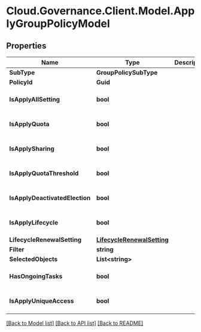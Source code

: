 # Cloud.Governance.Client.Model.ApplyGroupPolicyModel
## Properties

Name | Type | Description | Notes
------------ | ------------- | ------------- | -------------
**SubType** | **GroupPolicySubType** |  | [optional] 
**PolicyId** | **Guid** |  | [optional] 
**IsApplyAllSetting** | **bool** |  | [optional] [default to false]
**IsApplyQuota** | **bool** |  | [optional] [default to false]
**IsApplySharing** | **bool** |  | [optional] [default to false]
**IsApplyQuotaThreshold** | **bool** |  | [optional] [default to false]
**IsApplyDeactivatedElection** | **bool** |  | [optional] [default to false]
**IsApplyLifecycle** | **bool** |  | [optional] [default to false]
**LifecycleRenewalSetting** | [**LifecycleRenewalSetting**](LifecycleRenewalSetting.md) |  | [optional] 
**Filter** | **string** |  | [optional] 
**SelectedObjects** | **List&lt;string&gt;** |  | [optional] 
**HasOngoingTasks** | **bool** |  | [optional] [default to false]
**IsApplyUniqueAccess** | **bool** |  | [optional] [default to false]

[[Back to Model list]](../README.md#documentation-for-models) [[Back to API list]](../README.md#documentation-for-api-endpoints) [[Back to README]](../README.md)

